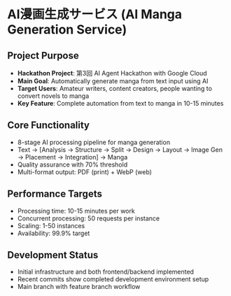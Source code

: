 # AI漫画生成サービス (AI Manga Generation Service)

## Project Purpose
- **Hackathon Project**: 第3回 AI Agent Hackathon with Google Cloud
- **Main Goal**: Automatically generate manga from text input using AI
- **Target Users**: Amateur writers, content creators, people wanting to convert novels to manga
- **Key Feature**: Complete automation from text to manga in 10-15 minutes

## Core Functionality
- 8-stage AI processing pipeline for manga generation
- Text → [Analysis → Structure → Split → Design → Layout → Image Gen → Placement → Integration] → Manga
- Quality assurance with 70% threshold
- Multi-format output: PDF (print) + WebP (web)

## Performance Targets
- Processing time: 10-15 minutes per work
- Concurrent processing: 50 requests per instance
- Scaling: 1-50 instances
- Availability: 99.9% target

## Development Status
- Initial infrastructure and both frontend/backend implemented
- Recent commits show completed development environment setup
- Main branch with feature branch workflow